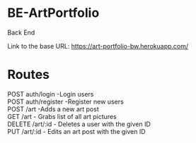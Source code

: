 # BE-ArtPortfolio
Back End 

Link to the base URL: https://art-portfolio-bw.herokuapp.com/

# Routes

POST auth/login -Login users  
POST auth/register -Register new users  
POST /art -Adds a new art post  
GET /art - Grabs list of all art pictures  
DELETE /art/:id - Deletes a user with the given ID  
PUT /art/:id - Edits an art post with the given ID  